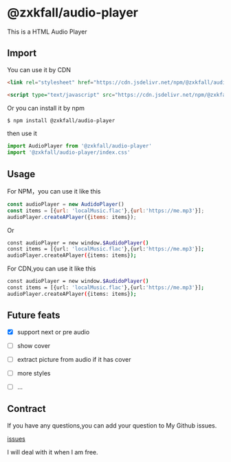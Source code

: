 # @zxkfall/audio-player

This is a HTML Audio Player

## Import

You can use it by CDN

```html
<link rel="stylesheet" href="https://cdn.jsdelivr.net/npm/@zxkfall/audio-player/dist/style.css">

<script type="text/javascript" src="https://cdn.jsdelivr.net/npm/@zxkfall/audio-player/dist/index.js"></script>
```

Or you can install it by npm

```bash
$ npm install @zxkfall/audio-player
```

then use it

```js
import AudioPlayer from '@zxkfall/audio-player'
import '@zxkfall/audio-player/index.css'
```

## Usage

For NPM，you can use it like this

```js
const audioPlayer = new AudidoPlayer()
const items = [{url: 'localMusic.flac'},{url:'https://me.mp3'}];
audioPlayer.createAPlayer({items: items});
```

Or

```bash
const audioPlayer = new window.$AudidoPlayer()
const items = [{url: 'localMusic.flac'},{url:'https://me.mp3'}];
audioPlayer.createAPlayer({items: items});
```



For CDN,you can use it like this

```bash
const audioPlayer = new window.$AudidoPlayer()
const items = [{url: 'localMusic.flac'},{url:'https://me.mp3'}];
audioPlayer.createAPlayer({items: items});
```



## Future feats

- [x] support next or pre audio
- [ ] show cover
- [ ] extract picture from audio if it has cover
- [ ] more styles
- [ ] ...



## Contract

If you have any questions,you can add your question to My Github issues.

[issues](https://github.com/zxkfall/audio-player)

I will deal with it when I am free.
